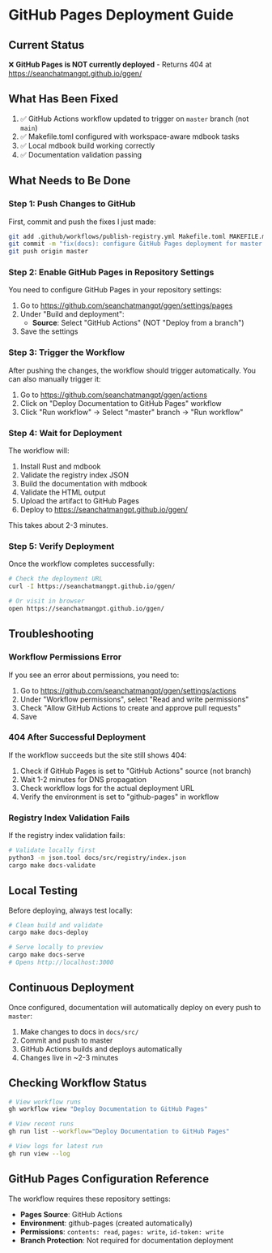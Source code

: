 # GitHub Pages Deployment Guide

## Current Status

❌ **GitHub Pages is NOT currently deployed** - Returns 404 at https://seanchatmangpt.github.io/ggen/

## What Has Been Fixed

1. ✅ GitHub Actions workflow updated to trigger on `master` branch (not `main`)
2. ✅ Makefile.toml configured with workspace-aware mdbook tasks
3. ✅ Local mdbook build working correctly
4. ✅ Documentation validation passing

## What Needs to Be Done

### Step 1: Push Changes to GitHub

First, commit and push the fixes I just made:

```bash
git add .github/workflows/publish-registry.yml Makefile.toml MAKEFILE.md
git commit -m "fix(docs): configure GitHub Pages deployment for master branch"
git push origin master
```

### Step 2: Enable GitHub Pages in Repository Settings

You need to configure GitHub Pages in your repository settings:

1. Go to https://github.com/seanchatmangpt/ggen/settings/pages
2. Under "Build and deployment":
   - **Source**: Select "GitHub Actions" (NOT "Deploy from a branch")
3. Save the settings

### Step 3: Trigger the Workflow

After pushing the changes, the workflow should trigger automatically. You can also manually trigger it:

1. Go to https://github.com/seanchatmangpt/ggen/actions
2. Click on "Deploy Documentation to GitHub Pages" workflow
3. Click "Run workflow" → Select "master" branch → "Run workflow"

### Step 4: Wait for Deployment

The workflow will:
1. Install Rust and mdbook
2. Validate the registry index JSON
3. Build the documentation with mdbook
4. Validate the HTML output
5. Upload the artifact to GitHub Pages
6. Deploy to https://seanchatmangpt.github.io/ggen/

This takes about 2-3 minutes.

### Step 5: Verify Deployment

Once the workflow completes successfully:

```bash
# Check the deployment URL
curl -I https://seanchatmangpt.github.io/ggen/

# Or visit in browser
open https://seanchatmangpt.github.io/ggen/
```

## Troubleshooting

### Workflow Permissions Error

If you see an error about permissions, you need to:

1. Go to https://github.com/seanchatmangpt/ggen/settings/actions
2. Under "Workflow permissions", select "Read and write permissions"
3. Check "Allow GitHub Actions to create and approve pull requests"
4. Save

### 404 After Successful Deployment

If the workflow succeeds but the site still shows 404:

1. Check if GitHub Pages is set to "GitHub Actions" source (not branch)
2. Wait 1-2 minutes for DNS propagation
3. Check workflow logs for the actual deployment URL
4. Verify the environment is set to "github-pages" in workflow

### Registry Index Validation Fails

If the registry index validation fails:

```bash
# Validate locally first
python3 -m json.tool docs/src/registry/index.json
cargo make docs-validate
```

## Local Testing

Before deploying, always test locally:

```bash
# Clean build and validate
cargo make docs-deploy

# Serve locally to preview
cargo make docs-serve
# Opens http://localhost:3000
```

## Continuous Deployment

Once configured, documentation will automatically deploy on every push to `master`:

1. Make changes to docs in `docs/src/`
2. Commit and push to master
3. GitHub Actions builds and deploys automatically
4. Changes live in ~2-3 minutes

## Checking Workflow Status

```bash
# View workflow runs
gh workflow view "Deploy Documentation to GitHub Pages"

# View recent runs
gh run list --workflow="Deploy Documentation to GitHub Pages"

# View logs for latest run
gh run view --log
```

## GitHub Pages Configuration Reference

The workflow requires these repository settings:

- **Pages Source**: GitHub Actions
- **Environment**: github-pages (created automatically)
- **Permissions**: `contents: read`, `pages: write`, `id-token: write`
- **Branch Protection**: Not required for documentation deployment
